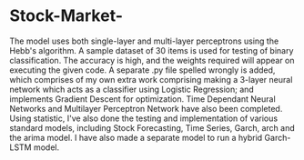 # Stock-Market-
The model uses both single-layer and multi-layer perceptrons using the Hebb's algorithm.  A sample dataset of 30 items is used for testing of binary classification. The accuracy is high, and the weights required will appear on executing the given code.  A separate .py file spelled wrongly is added, which comprises of my own extra work comprising making a 3-layer neural network which acts as a classifier using Logistic Regression; and implements Gradient Descent for optimization.   Time Dependant Neural Networks and Multilayer Perceptron Network have also been completed.  Using statistic, I've also done the testing and implementation of various standard models, including Stock Forecasting, Time Series, Garch, arch and the arima model.  I have also made a separate model to run a hybrid Garch-LSTM model.
